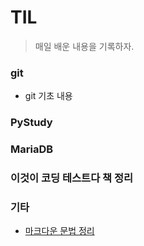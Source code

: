 # TIL

> 매일 배운 내용을 기록하자. 

### git

* git 기초 내용




### PyStudy



### MariaDB



### 이것이 코딩 테스트다 책 정리



### 기타

* [마크다운 문법 정리](./markdown.md)

